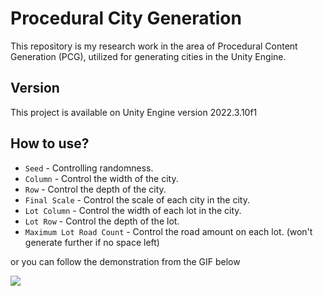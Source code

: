 # Procedural City Generation

This repository is my research work in the area of Procedural Content Generation (PCG), utilized for generating cities in the Unity Engine.

## Version

This project is available on Unity Engine version 2022.3.10f1

## How to use?

* `Seed` - Controlling randomness.
* `Column` - Control the width of the city.
* `Row` - Control the depth of the city.
* `Final Scale` - Control the scale of each city in the city.
* `Lot Column` - Control the width of each lot in the city.
* `Lot Row` - Control the depth of the lot.
* `Maximum Lot Road Count` - Control the road amount on each lot. (won't generate further if no space left)

or you can follow the demonstration from the GIF below

<img src="/Content/PCG customization.gif?raw=true">
